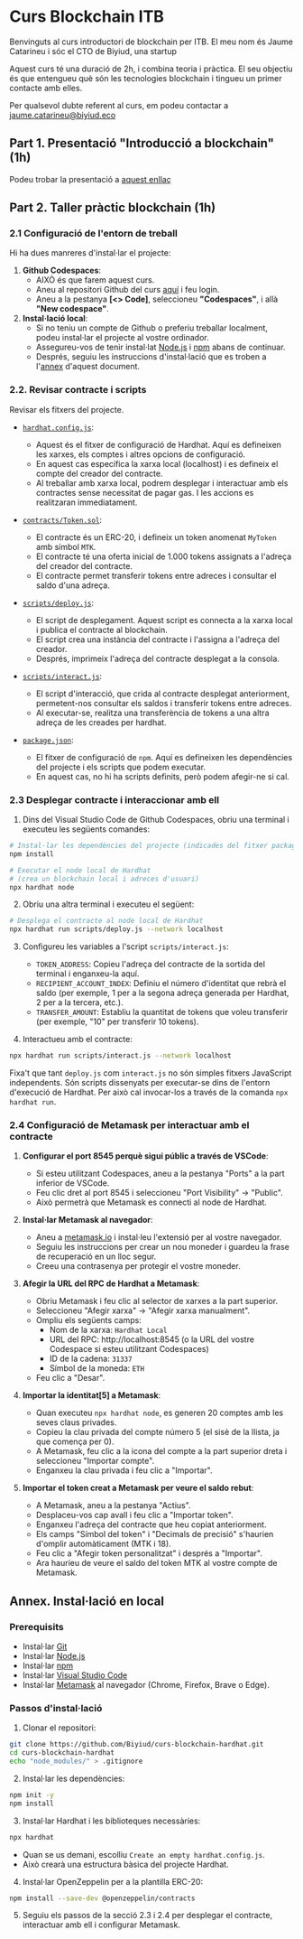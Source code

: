 # Curs Blockchain ITB

Benvinguts al curs introductori de blockchain per ITB. El meu nom és Jaume Catarineu i sóc el CTO de Biyiud, una startup 

Aquest curs té una duració de 2h, i combina teoria i pràctica. El seu objectiu és que entengueu què són les tecnologies blockchain i tingueu un primer contacte amb elles. 

Per qualsevol dubte referent al curs, em podeu contactar a [jaume.catarineu@biyiud.eco](mailto:jaume.catarineu@biyiud.eco)

## **Part 1**. Presentació "Introducció a blockchain" (1h)
Podeu 
trobar la presentació a [aquest enllaç](https://docs.google.com/presentation/d/1q0v2x4g7r3X8J6Q5Z9f0z5v5z5z5z5z5/edit?usp=sharing&ouid=113123456789012345678&rtpof=true&sd=true)

## **Part 2**. Taller pràctic blockchain (1h)

### 2.1 Configuració de l'entorn de treball
Hi ha dues manreres d'instal·lar el projecte:
1. **Github Codespaces**: 
   - AIXÒ és que farem aquest curs. 
   - Aneu al repositori Github del curs [aquí](https://github.com/Biyiud/curs-blockchain-hardhat) i feu login.
   - Aneu a la pestanya **[<> Code]**, seleccioneu **"Codespaces"**, i allà **"New codespace"**.
2. **Instal·lació local**:
   - Si no teniu un compte de Github o preferiu treballar localment, podeu instal·lar el projecte al vostre ordinador. 
   - Assegureu-vos de tenir instal·lat [Node.js](https://nodejs.org/en/download/) i [npm](https://www.npmjs.com/get-npm) abans de continuar.
   - Després, seguiu les instruccions d'instal·lació que es troben a l'[annex](#annex-installació-en-local) d'aquest document.

### 2.2. Revisar contracte i scripts
Revisar els fitxers del projecte.

- [`hardhat.config.js`](hardhat.config.js): 
    - Aquest és el fitxer de configuració de Hardhat. Aquí es defineixen les xarxes, els comptes i altres opcions de configuració.
    - En aquest cas especifica la xarxa local (localhost) i es defineix el compte del creador del contracte.
    - Al treballar amb xarxa local, podrem desplegar i interactuar amb els contractes sense necessitat de pagar gas. I les accions es realitzaran immediatament.
- [`contracts/Token.sol`](contracts/Token.sol):
   - El contracte és un ERC-20, i defineix un token anomenat `MyToken` amb símbol `MTK`.
   - El contracte té una oferta inicial de 1.000 tokens assignats a l'adreça del creador del contracte.
   - El contracte permet transferir tokens entre adreces i consultar el saldo d'una adreça.

- [`scripts/deploy.js`](scripts/deploy.js): 
  - El script de desplegament. Aquest script es connecta a la xarxa local i publica el contracte al blockchain.
  - El script crea una instància del contracte i l'assigna a l'adreça del creador.
  - Després, imprimeix l'adreça del contracte desplegat a la consola.
  
- [`scripts/interact.js`](scripts/interact.js):
  - El script d'interacció, que crida al contracte desplegat anteriorment, permetent-nos consultar els saldos i transferir tokens entre adreces.
  - Al executar-se, realitza una transferència de tokens a una altra adreça de les creades per hardhat.
  
- [`package.json`](package.json): 
  - El fitxer de configuració de `npm`. Aquí es defineixen les dependències del projecte i els scripts que podem executar.
  - En aquest cas, no hi ha scripts definits, però podem afegir-ne si cal.

### 2.3 Desplegar contracte i interaccionar amb ell

1. Dins del Visual Studio Code de Github Codespaces, obriu una terminal i executeu les següents comandes:

```bash
# Instal·lar les dependències del projecte (indicades del fitxer package.json)
npm install

# Executar el node local de Hardhat
# (crea un blockchain local i adreces d'usuari)
npx hardhat node
```

2. Obriu una altra terminal i executeu el següent:
```bash
# Desplega el contracte al node local de Hardhat
npx hardhat run scripts/deploy.js --network localhost
```

3. Configureu les variables a l'script `scripts/interact.js`:
   - `TOKEN_ADDRESS`: Copieu l'adreça del contracte de la sortida del terminal i enganxeu-la aquí.
   - `RECIPIENT_ACCOUNT_INDEX`: Definiu el número d'identitat que rebrà el saldo (per exemple, 1 per a la segona adreça generada per Hardhat, 2 per a la tercera, etc.).
   - `TRANSFER_AMOUNT`: Establiu la quantitat de tokens que voleu transferir (per exemple, "10" per transferir 10 tokens).

4. Interactueu amb el contracte:
```bash
npx hardhat run scripts/interact.js --network localhost
```

Fixa't que tant `deploy.js` com `interact.js` no són simples fitxers JavaScript independents.
Són scripts dissenyats per executar-se dins de l'entorn d'execució de Hardhat. Per això cal invocar-los a través de la comanda `npx hardhat run`.

### 2.4 Configuració de Metamask per interactuar amb el contracte

1. **Configurar el port 8545 perquè sigui públic a través de VSCode**:
   - Si esteu utilitzant Codespaces, aneu a la pestanya "Ports" a la part inferior de VSCode.
   - Feu clic dret al port 8545 i seleccioneu "Port Visibility" -> "Public".
   - Això permetrà que Metamask es connecti al node de Hardhat.

2. **Instal·lar Metamask al navegador**:
   - Aneu a [metamask.io](https://metamask.io/) i instal·leu l'extensió per al vostre navegador.
   - Seguiu les instruccions per crear un nou moneder i guardeu la frase de recuperació en un lloc segur.
   - Creeu una contrasenya per protegir el vostre moneder.

3. **Afegir la URL del RPC de Hardhat a Metamask**:
   - Obriu Metamask i feu clic al selector de xarxes a la part superior.
   - Seleccioneu "Afegir xarxa" -> "Afegir xarxa manualment".
   - Ompliu els següents camps:
     - Nom de la xarxa: `Hardhat Local`
     - URL del RPC: http://localhost:8545 (o la URL del vostre Codespace si esteu utilitzant Codespaces)
     - ID de la cadena: `31337`
     - Símbol de la moneda: `ETH`
   - Feu clic a "Desar".

4. **Importar la identitat[5] a Metamask**:
   - Quan executeu `npx hardhat node`, es generen 20 comptes amb les seves claus privades.
   - Copieu la clau privada del compte número 5 (el sisè de la llista, ja que comença per 0).
   - A Metamask, feu clic a la icona del compte a la part superior dreta i seleccioneu "Importar compte".
   - Enganxeu la clau privada i feu clic a "Importar".

5. **Importar el token creat a Metamask per veure el saldo rebut**:
   - A Metamask, aneu a la pestanya "Actius".
   - Desplaceu-vos cap avall i feu clic a "Importar token".
   - Enganxeu l'adreça del contracte que heu copiat anteriorment.
   - Els camps "Símbol del token" i "Decimals de precisió" s'haurien d'omplir automàticament (MTK i 18).
   - Feu clic a "Afegir token personalitzat" i després a "Importar".
   - Ara hauríeu de veure el saldo del token MTK al vostre compte de Metamask.

## Annex. Instal·lació en local

### Prerequisits
* Instal·lar [Git](https://git-scm.com/downloads)
* Instal·lar [Node.js](https://nodejs.org/en/download/)
* Instal·lar [npm](https://www.npmjs.com/get-npm)
* Instal·lar [Visual Studio Code](https://code.visualstudio.com/download)
* Instal·lar [Metamask](https://metamask.io/download.html) al navegador (Chrome, Firefox, Brave o Edge).

### Passos d'instal·lació
1. Clonar el repositori:
```sh
git clone https://github.com/Biyiud/curs-blockchain-hardhat.git
cd curs-blockchain-hardhat
echo "node_modules/" > .gitignore
```

2. Instal·lar les dependències:
```sh
npm init -y
npm install
```

3. Instal·lar Hardhat i les biblioteques necessàries:
```sh
npx hardhat
```
* Quan se us demani, escolliu `Create an empty hardhat.config.js`.
* Això crearà una estructura bàsica del projecte Hardhat.

4. Instal·lar OpenZeppelin per a la plantilla ERC-20:
```sh
npm install --save-dev @openzeppelin/contracts
```

5. Seguiu els passos de la secció 2.3 i 2.4 per desplegar el contracte, interactuar amb ell i configurar Metamask.
